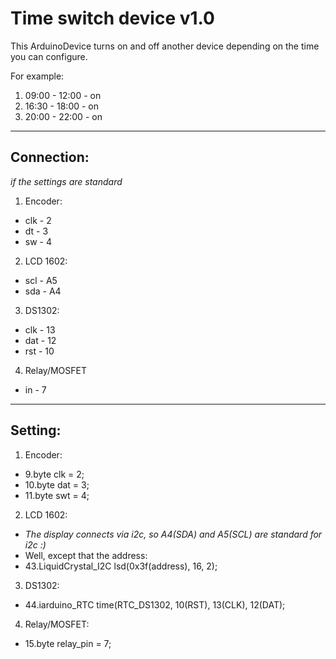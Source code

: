 Time switch device v1.0
==================
This ArduinoDevice turns on and off another device depending on the time you can configure.

For example:
  1. 09:00 - 12:00 - on
  2. 16:30 - 18:00 - on
  3. 20:00 - 22:00 - on
***
Connection:
---
*if the settings are standard*
1. Encoder:
* clk - 2
* dt - 3
* sw - 4
2. LCD 1602:
* scl - A5
* sda - A4
3. DS1302:
* clk - 13
* dat - 12
* rst - 10
4. Relay/MOSFET
* in - 7
***
Setting:
---
1. Encoder:
* 9.byte clk = 2;
*	10.byte dat = 3;
*	11.byte swt = 4;
2. LCD 1602:
* *The display connects via i2c, so A4(SDA) and A5(SCL) are standard for i2c :)*
* Well, except that the address:
* 43.LiquidCrystal_I2C lsd(0x3f(address), 16, 2);
3. DS1302:
* 44.iarduino_RTC time(RTC_DS1302, 10(RST), 13(CLK), 12(DAT);
4. Relay/MOSFET:
* 15.byte relay_pin = 7;
